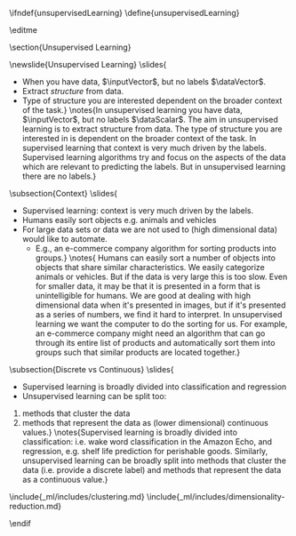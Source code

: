 \ifndef{unsupervisedLearning}
\define{unsupervisedLearning}

\editme

\section{Unsupervised Learning}

\newslide{Unsupervised Learning}
\slides{
* When you have data, $\inputVector$, but no labels $\dataVector$.
* Extract *structure* from data.
* Type of structure you are interested dependent on the broader context of the task.}
\notes{In unsupervised learning you have data, $\inputVector$, but no labels $\dataScalar$. The aim in unsupervised learning is to extract structure from data. The type of structure you are interested in is dependent on the broader context of the task. In supervised learning that context is very much driven by the labels. Supervised learning algorithms try and focus on the aspects of the data which are relevant to predicting the labels. But in unsupervised learning there are no labels.} 

\subsection{Context}
\slides{
* Supervised learning:  context is very much driven by the labels.
* Humans easily sort objects  e.g. animals and vehicles
* For large data sets or data we are not used to (high dimensional data) would like to automate.
    * E.g., an e-commerce company algorithm for sorting products into groups.}
\notes{
Humans can easily sort a number of objects into objects that share similar characteristics. We easily categorize animals or vehicles. But if the data is very large this is too slow. Even for smaller data, it may be that it is presented in a form that is unintelligible for humans. We are good at dealing with high dimensional data when it's presented in images, but if it's presented as a series of numbers, we find it hard to interpret. In unsupervised learning we want the computer to do the sorting for us. For example, an e-commerce company might need an algorithm that can go through its entire list of products and automatically sort them into groups such that similar products are located together.}

\subsection{Discrete vs Continuous}
\slides{
* Supervised learning is broadly divided into classification and regression
* Unsupervised learning can be split too:

1. methods that cluster the data
2. methods that represent the data as (lower dimensional) continuous values.}
\notes{Supervised learning is broadly divided into classification: i.e. wake word classification in the Amazon Echo, and regression, e.g. shelf life prediction for perishable goods.  Similarly, unsupervised learning can be broadly split into methods that cluster the data (i.e. provide a discrete label) and methods that represent the data as a continuous value.}


\include{_ml/includes/clustering.md}
\include{_ml/includes/dimensionality-reduction.md}

\endif
